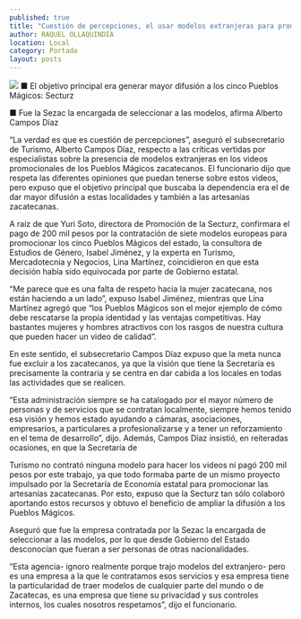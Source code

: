 ```yaml
---
published: true
title: "Cuestión de percepciones, el usar modelos extranjeras para promoción de Zacatecas"
author: RAQUEL OLLAQUINDIA
location: Local
category: Portada
layout: posts
---
```


![](http://i.imgur.com/JdfzzJcm.jpg)
■ El objetivo principal era generar mayor difusión a los cinco Pueblos Mágicos: Secturz 

■ Fue la Sezac la encargada de seleccionar a las modelos, afirma Alberto Campos Díaz

 “La verdad es que es cuestión de percepciones”, aseguró el subsecretario de Turismo, Alberto Campos Díaz, respecto a las críticas vertidas por especialistas sobre la presencia de modelos extranjeras en los videos promocionales de los Pueblos Mágicos zacatecanos.
El funcionario dijo que respeta las diferentes opiniones que puedan tenerse sobre estos videos, pero expuso que el objetivo principal que buscaba la dependencia era el de dar mayor difusión a estas localidades y también a las artesanías zacatecanas.

A raíz de que Yuri Soto, directora de Promoción de la Secturz, confirmara el pago de 200 mil pesos por la contratación de siete modelos europeas para promocionar los cinco Pueblos Mágicos del estado, la consultora de Estudios de Género, Isabel Jiménez, y la experta en Turismo, Mercadotecnia y Negocios, Lina Martínez, coincidieron en que esta decisión había sido equivocada por parte de Gobierno estatal.

“Me parece que es una falta de respeto hacia la mujer zacatecana, nos están haciendo a un lado”, expuso Isabel Jiménez, mientras que Lina Martínez agregó que “los Pueblos Mágicos son el mejor ejemplo de cómo debe rescatarse la propia identidad y las ventajas competitivas. Hay bastantes mujeres y hombres atractivos con los rasgos de nuestra cultura que pueden hacer un video de calidad”.

En este sentido, el subsecretario Campos Díaz expuso que la meta nunca fue excluir a los zacatecanos, ya que la visión que tiene la Secretaría es precisamente la contraria y se centra en dar cabida a los locales en todas las actividades que se realicen.

“Esta administración siempre se ha catalogado por el mayor número de personas y de servicios que se contratan localmente, siempre hemos tenido esa visión y hemos estado ayudando a cámaras, asociaciones, empresarios, a particulares a profesionalizarse y a tener un reforzamiento en el tema de desarrollo”, dijo.
Además, Campos Díaz insistió, en reiteradas ocasiones, en que la Secretaría de

Turismo no contrató ninguna modelo para hacer los videos ni pagó 200 mil pesos por este trabajo, ya que todo formaba parte de un mismo proyecto impulsado por la Secretaría de Economía estatal para promocionar las artesanías zacatecanas. Por esto, expuso que la Secturz tan sólo colaboró aportando estos recursos y obtuvo el beneficio de ampliar la difusión a los Pueblos Mágicos.

Aseguró que fue la empresa contratada por la Sezac la encargada de seleccionar a las modelos, por lo que desde Gobierno del Estado desconocían que fueran a ser personas de otras nacionalidades.

“Esta agencia- ignoro realmente porque trajo modelos del extranjero- pero es una empresa a la que le contratamos esos servicios y esa empresa tiene la particularidad de traer modelos de cualquier parte del mundo o de Zacatecas, es una empresa que tiene su privacidad y sus controles internos, los cuales nosotros respetamos”, dijo el funcionario.
